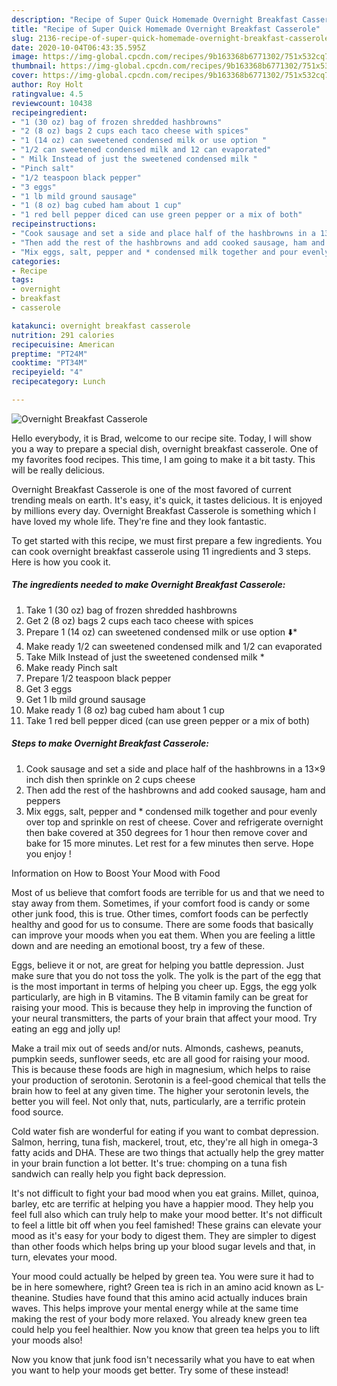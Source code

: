 ```yaml
---
description: "Recipe of Super Quick Homemade Overnight Breakfast Casserole"
title: "Recipe of Super Quick Homemade Overnight Breakfast Casserole"
slug: 2136-recipe-of-super-quick-homemade-overnight-breakfast-casserole
date: 2020-10-04T06:43:35.595Z
image: https://img-global.cpcdn.com/recipes/9b163368b6771302/751x532cq70/overnight-breakfast-casserole-recipe-main-photo.jpg
thumbnail: https://img-global.cpcdn.com/recipes/9b163368b6771302/751x532cq70/overnight-breakfast-casserole-recipe-main-photo.jpg
cover: https://img-global.cpcdn.com/recipes/9b163368b6771302/751x532cq70/overnight-breakfast-casserole-recipe-main-photo.jpg
author: Roy Holt
ratingvalue: 4.5
reviewcount: 10438
recipeingredient:
- "1 (30 oz) bag of frozen shredded hashbrowns"
- "2 (8 oz) bags 2 cups each taco cheese with spices"
- "1 (14 oz) can sweetened condensed milk or use option "
- "1/2 can sweetened condensed milk and 12 can evaporated"
- " Milk Instead of just the sweetened condensed milk "
- "Pinch salt"
- "1/2 teaspoon black pepper"
- "3 eggs"
- "1 lb mild ground sausage"
- "1 (8 oz) bag cubed ham about 1 cup"
- "1 red bell pepper diced can use green pepper or a mix of both"
recipeinstructions:
- "Cook sausage and set a side and place half of the hashbrowns in a 13×9 inch dish then sprinkle on 2 cups cheese"
- "Then add the rest of the hashbrowns and add cooked sausage, ham and peppers"
- "Mix eggs, salt, pepper and * condensed milk together and pour evenly over top and sprinkle on rest of cheese. Cover and refrigerate overnight then bake covered at 350 degrees for 1 hour then remove cover and bake for 15 more minutes. Let rest for a few minutes then serve. Hope you enjoy !"
categories:
- Recipe
tags:
- overnight
- breakfast
- casserole

katakunci: overnight breakfast casserole 
nutrition: 291 calories
recipecuisine: American
preptime: "PT24M"
cooktime: "PT34M"
recipeyield: "4"
recipecategory: Lunch

---
```



![Overnight Breakfast Casserole](https://img-global.cpcdn.com/recipes/9b163368b6771302/751x532cq70/overnight-breakfast-casserole-recipe-main-photo.jpg)

Hello everybody, it is Brad, welcome to our recipe site. Today, I will show you a way to prepare a special dish, overnight breakfast casserole. One of my favorites food recipes. This time, I am going to make it a bit tasty. This will be really delicious.



Overnight Breakfast Casserole is one of the most favored of current trending meals on earth. It's easy, it's quick, it tastes delicious. It is enjoyed by millions every day. Overnight Breakfast Casserole is something which I have loved my whole life. They're fine and they look fantastic.


To get started with this recipe, we must first prepare a few ingredients. You can cook overnight breakfast casserole using 11 ingredients and 3 steps. Here is how you cook it.

<!--inarticleads1-->

##### The ingredients needed to make Overnight Breakfast Casserole:

1. Take 1 (30 oz) bag of frozen shredded hashbrowns
1. Get 2 (8 oz) bags 2 cups each taco cheese with spices
1. Prepare 1 (14 oz) can sweetened condensed milk or use option ⬇️*
1. Make ready 1/2 can sweetened condensed milk and 1/2 can evaporated
1. Take  Milk Instead of just the sweetened condensed milk *
1. Make ready Pinch salt
1. Prepare 1/2 teaspoon black pepper
1. Get 3 eggs
1. Get 1 lb mild ground sausage
1. Make ready 1 (8 oz) bag cubed ham about 1 cup
1. Take 1 red bell pepper diced (can use green pepper or a mix of both)




<!--inarticleads2-->

##### Steps to make Overnight Breakfast Casserole:

1. Cook sausage and set a side and place half of the hashbrowns in a 13×9 inch dish then sprinkle on 2 cups cheese
1. Then add the rest of the hashbrowns and add cooked sausage, ham and peppers
1. Mix eggs, salt, pepper and * condensed milk together and pour evenly over top and sprinkle on rest of cheese. Cover and refrigerate overnight then bake covered at 350 degrees for 1 hour then remove cover and bake for 15 more minutes. Let rest for a few minutes then serve. Hope you enjoy !




Information on How to Boost Your Mood with Food


Most of us believe that comfort foods are terrible for us and that we need to stay away from them. Sometimes, if your comfort food is candy or some other junk food, this is true. Other times, comfort foods can be perfectly healthy and good for us to consume. There are some foods that basically can improve your moods when you eat them. When you are feeling a little down and are needing an emotional boost, try a few of these.

Eggs, believe it or not, are great for helping you battle depression. Just make sure that you do not toss the yolk. The yolk is the part of the egg that is the most important in terms of helping you cheer up. Eggs, the egg yolk particularly, are high in B vitamins. The B vitamin family can be great for raising your mood. This is because they help in improving the function of your neural transmitters, the parts of your brain that affect your mood. Try eating an egg and jolly up!

Make a trail mix out of seeds and/or nuts. Almonds, cashews, peanuts, pumpkin seeds, sunflower seeds, etc are all good for raising your mood. This is because these foods are high in magnesium, which helps to raise your production of serotonin. Serotonin is a feel-good chemical that tells the brain how to feel at any given time. The higher your serotonin levels, the better you will feel. Not only that, nuts, particularly, are a terrific protein food source.

Cold water fish are wonderful for eating if you want to combat depression. Salmon, herring, tuna fish, mackerel, trout, etc, they're all high in omega-3 fatty acids and DHA. These are two things that actually help the grey matter in your brain function a lot better. It's true: chomping on a tuna fish sandwich can really help you fight back depression. 

It's not difficult to fight your bad mood when you eat grains. Millet, quinoa, barley, etc are terrific at helping you have a happier mood. They help you feel full also which can truly help to make your mood better. It's not difficult to feel a little bit off when you feel famished! These grains can elevate your mood as it's easy for your body to digest them. They are simpler to digest than other foods which helps bring up your blood sugar levels and that, in turn, elevates your mood.

Your mood could actually be helped by green tea. You were sure it had to be in here somewhere, right? Green tea is rich in an amino acid known as L-theanine. Studies have found that this amino acid actually induces brain waves. This helps improve your mental energy while at the same time making the rest of your body more relaxed. You already knew green tea could help you feel healthier. Now you know that green tea helps you to lift your moods also!

Now you know that junk food isn't necessarily what you have to eat when you want to help your moods get better. Try some of these instead!

